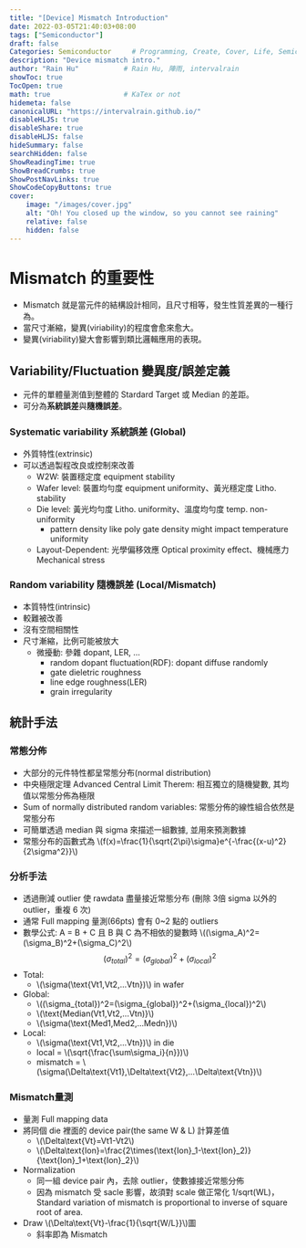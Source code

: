 ```yaml
---
title: "[Device] Mismatch Introduction"
date: 2022-03-05T21:40:03+08:00
tags: ["Semiconductor"]
draft: false
Categories: Semiconductor     # Programming, Create, Cover, Life, Semiconductor, Leetcode, Daily
description: "Device mismatch intro."                     
author: "Rain Hu"           # Rain Hu, 陣雨, intervalrain
showToc: true
TocOpen: true
math: true                  # KaTex or not
hidemeta: false
canonicalURL: "https://intervalrain.github.io/"
disableHLJS: true
disableShare: true
disableHLJS: false
hideSummary: false
searchHidden: false
ShowReadingTime: true
ShowBreadCrumbs: true
ShowPostNavLinks: true
ShowCodeCopyButtons: true
cover:
    image: "/images/cover.jpg"
    alt: "Oh! You closed up the window, so you cannot see raining"
    relative: false
    hidden: false
---
```


# Mismatch 的重要性
+ Mismatch 就是當元件的結構設計相同，且尺寸相等，發生性質差異的一種行為。
+ 當尺寸漸縮，變異(viriability)的程度會愈來愈大。
+ 變異(viriability)變大會影響到類比邏輯應用的表現。

## Variability/Fluctuation 變異度/誤差定義
+ 元件的單體量測值到整體的 Stardard Target 或 Median 的差距。
+ 可分為**系統誤差**與**隨機誤差**。

### Systematic variability 系統誤差 (Global)
+ 外質特性(extrinsic)
+ 可以透過製程改良或控制來改善
  + W2W: 裝置穩定度 equipment stability
  + Wafer level: 裝置均勻度 equipment uniformity、黃光穩定度 Litho. stability
  + Die level: 黃光均勻度 Litho. uniformity、溫度均勻度 temp. non-uniformity
    + pattern density like poly gate density might impact temperature uniformity
  + Layout-Dependent: 光學偏移效應 Optical proximity effect、機械應力 Mechanical stress

### Random variability 隨機誤差 (Local/Mismatch)
+ 本質特性(intrinsic)
+ 較難被改善
+ 沒有空間相關性
+ 尺寸漸縮，比例可能被放大
  + 微擾動: 參雜 dopant, LER, ...
    + random dopant fluctuation(RDF): dopant diffuse randomly 
    + gate dieletric roughness
    + line edge roughness(LER)
    + grain irregularity

## 統計手法
### 常態分佈
+ 大部分的元件特性都呈常態分布(normal distribution)
+ 中央極限定理 Advanced Central Limit Therem: 相互獨立的隨機變數, 其均值以常態分佈為極限
+ Sum of normally distributed random variables: 常態分佈的線性組合依然是常態分布
+ 可簡單透過 median 與 sigma 來描述一組數據, 並用來預測數據
+ 常態分布的函數式為 \\(f(x)=\frac{1}{\sqrt{2\pi}\sigma}e^{-\frac{(x-u)^2}{2\sigma^2}}\\)

### 分析手法
+ 透過刪減 outlier 使 rawdata 盡量接近常態分布 (刪除 3倍 sigma 以外的 outlier，重複 6 次)
+ 通常 Full mapping 量測(66pts) 會有 0~2 點的 outliers
+ 數學公式: A = B + C 且 B 與 C 為不相依的變數時 \\((\sigma_A)^2=(\sigma_B)^2+(\sigma_C)^2\\)
$$(\sigma_{total})^2=(\sigma_{global})^2+(\sigma_{local})^2$$
+ Total: 
  + \\(\sigma(\text{Vt1,Vt2,...Vtn})\\) in wafer
+ Global:  
  + \\((\sigma_{total})^2=(\sigma_{global})^2+(\sigma_{local})^2\\)
  + \\(\text{Median(Vt1,Vt2,...Vtn)}\\)
  + \\(\sigma(\text{Med1,Med2,...Medn})\\)
+ Local:
  + \\(\sigma(\text{Vt1,Vt2,...Vtn})\\) in die
  + local = \\(\sqrt{\frac{\sum\sigma_i}{n}})\\)
  + mismatch = \\(\sigma(\Delta\text{Vt1},\Delta\text{Vt2},...\Delta\text{Vtn})\\)

### Mismatch量測
+ 量測 Full mapping data
+ 將同個 die 裡面的 device pair(the same W & L) 計算差值
  + \\(\Delta\text{Vt}=Vt1-Vt2\\)
  + \\(\Delta\text{Ion}=\frac{2\times(\text{Ion}_1-\text{Ion}_2)}{\text{Ion}_1+\text{Ion}_2}\\)
+ Normalization
  + 同一組 device pair 內，去除 outlier，使數據接近常態分佈
  + 因為 mismatch 受 sacle 影響，故須對 scale 做正常化 1/sqrt(WL)，Standard variation of mismatch is proportional to inverse of square root of area.
+ Draw \\(\Delta\text{Vt}-\frac{1}{\sqrt{W/L}}\\)圖
  + 斜率即為 Mismatch


